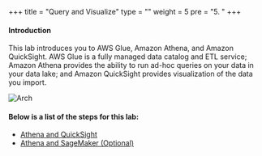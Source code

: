 +++
title = "Query and Visualize"
type = ""
weight = 5
pre = "5. "
+++

#### Introduction
This lab introduces you to AWS Glue, Amazon Athena, and Amazon QuickSight. AWS Glue is a fully managed data catalog and ETL service; Amazon Athena provides the ability to run ad-hoc queries on your data in your data lake; and Amazon QuickSight provides visualization of the data you import.

![Arch](../image/1.Introduction/001-AthenaQuickSightArchitecture.png)

#### Below is a list of the steps for this lab:
- [Athena and QuickSight](5.1/)
- [Athena and SageMaker (Optional)](5.2/)